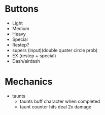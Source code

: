 # Buttons
- Light
- Medium
- Heavy
- Special
- Restep?
- supers (input)(double quater circle prob)
- EX (restep + special)
- Dash/airdash

# Mechanics
- taunts
  - taunts buff character when completed
  - taunt counter hits deal 2x damage
